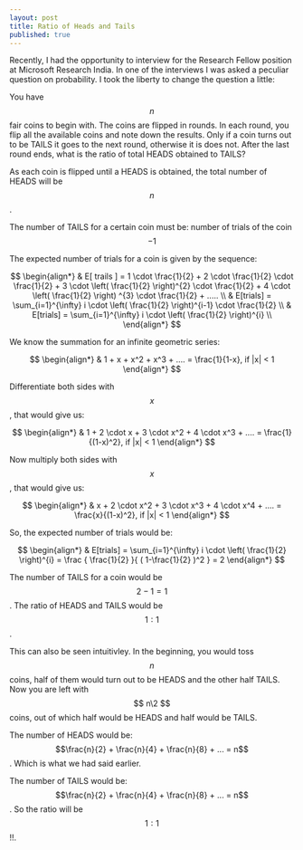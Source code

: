 ```yaml
---
layout: post
title: Ratio of Heads and Tails
published: true
---
```



Recently, I had the opportunity to interview for the Research Fellow position at Microsoft Research India. In one of the interviews I was asked a peculiar question on probability. I took the liberty to change the question a little:

You have $$n$$ fair coins to begin with. The coins are flipped in rounds. In each round, you flip all the available coins and note down the results. Only if a coin turns out to be TAILS it goes to the next round, otherwise it is does not. After the last round ends, what is the ratio of total HEADS obtained to TAILS?

As each coin is flipped until a HEADS is obtained, the total number of HEADS will be $$n$$.

The number of TAILS for a certain coin must be: number of trials of the coin $$- 1$$

The expected number of trials for a coin is given by the sequence:

$$
\begin{align*}
& E[ trails ] = 1 \cdot \frac{1}{2} + 2 \cdot \frac{1}{2} \cdot \frac{1}{2} + 3 \cdot \left( \frac{1}{2} \right)^{2} \cdot \frac{1}{2} + 4 \cdot \left( \frac{1}{2} \right) ^{3}  \cdot \frac{1}{2}  +  ..... \\
& E[trials] = \sum_{i=1}^{\infty} i \cdot \left( \frac{1}{2}  \right)^{i-1} \cdot \frac{1}{2} \\
& E[trials] = \sum_{i=1}^{\infty} i \cdot \left( \frac{1}{2}  \right)^{i} \\
\end{align*}
$$

We know the summation for an infinite geometric series:

$$
\begin{align*}
& 1 + x + x^2 + x^3 + .... = \frac{1}{1-x}, if |x| < 1
\end{align*}
$$

Differentiate both sides with $$x$$, that would give us:

$$
\begin{align*}
& 1 + 2 \cdot x + 3 \cdot x^2 + 4 \cdot x^3 + .... = \frac{1}{(1-x)^2}, if |x| < 1
\end{align*}
$$

Now multiply both sides with $$x$$, that would give us:

$$
\begin{align*}
& x + 2 \cdot x^2 + 3 \cdot x^3 + 4 \cdot x^4 + .... = \frac{x}{(1-x)^2}, if |x| < 1
\end{align*}
$$

So, the expected number of trials would be:

$$
\begin{align*}
& E[trials] = \sum_{i=1}^{\infty} i \cdot \left( \frac{1}{2}  \right)^{i}  = \frac { \frac{1}{2} }{ ( 1-\frac{1}{2} )^2 } = 2
\end{align*}
$$

The number of TAILS for a coin would be $$ 2 - 1 = 1 $$. The ratio of HEADS and TAILS would be $$ 1:1 $$.

This can also be seen intuitivley. In the beginning, you would toss $$n$$ coins, half of them would turn out to be HEADS and the other half TAILS. Now you are left with $$ n\2 $$ coins, out of which half would be HEADS and half would be TAILS.

The number of HEADS would be: $$\frac{n}{2} + \frac{n}{4} + \frac{n}{8} + ... = n$$. Which is what we had said earlier.

The number of TAILS would be: $$\frac{n}{2} + \frac{n}{4} + \frac{n}{8} + ... = n$$. So the ratio will be $$ 1:1 $$!!.














